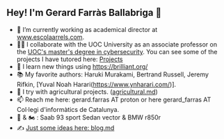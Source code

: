 ## Hey! I'm Gerard Farràs Ballabriga 👋

- 🔭 I’m currently working as academical director at www.escolaarrels.com.
- 👨‍🏫 I collaborate with the UOC University as an associate professor on the [UOC's master's degree in cybersecurity](https://www.uoc.edu/ca/estudis/masters/master-universitari-ciberseguretat-privadesa). You can see some of the projects I have tutored here: [Projects](https://openaccess.uoc.edu/browse?type=author&authority=3a61c5e6-7445-428a-a2af-7b3e2870e61d)
- 🌱 I learn new things using https://brilliant.org/
- 📚 My favorite authors: Haruki Murakami, Bertrand Russell, Jeremy Rifkin,  [Yuval Noah Harari(https://www.ynharari.com/)].
- 🌿 I try with agricultural projects. ([agricultural.md](https://github.com/gfarrasb/gfarrasb/blob/main/agricultural.md))
- 📫 Reach me here: gerard.farras AT proton or here gerard_farras AT Col·legi d'informàtics de Catalunya.
- :car: & 🏍️ : Saab 93 sport Sedan vector & BMW r850r
- ✍️ [Just some ideas here: blog.md](https://github.com/gfarrasb/gfarrasb/blob/main/blog.md)
